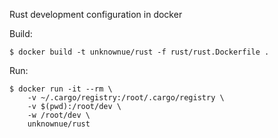 
Rust development configuration in docker

Build:
```shell
$ docker build -t unknownue/rust -f rust/rust.Dockerfile .
```

Run:
```shell
$ docker run -it --rm \
    -v ~/.cargo/registry:/root/.cargo/registry \
    -v $(pwd):/root/dev \
    -w /root/dev \
    unknownue/rust
```
